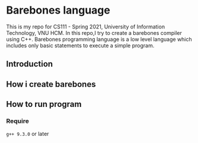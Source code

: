 # Barebones language
This is my repo for CS111 - Spring 2021, University of Information Technology, VNU HCM. In this repo,I try to create a barebones compiler using C++.
Barebones programming language is a low level language which includes only basic statements to execute a simple program.

## Introduction 

## How i create barebones 

## How to run program

### Require
`g++ 9.3.0` or later
